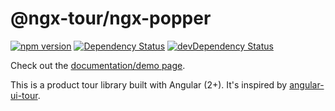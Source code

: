 # @ngx-tour/ngx-popper
[![npm version](https://badge.fury.io/js/%40ngx-tour%2Fngx-popper.svg)](https://badge.fury.io/js/%40ngx-tour%2Fngx-popper)
[![Dependency Status](https://david-dm.org/alvaro-octal/ngx-tour-ngx-popper.svg)](https://david-dm.org/alvaro-octal/ngx-tour-ngx-popper)
[![devDependency Status](https://david-dm.org/alvaro-octal/ngx-tour-ngx-popper/dev-status.svg)](https://david-dm.org/alvaro-octal/ngx-tour-ngx-popper?type=dev)

Check out the [documentation/demo page](https://alvaro-octal.github.io/ngx-tour/).

This is a product tour library built with Angular (2+).  It's inspired by [angular-ui-tour](http://benmarch.github.io/angular-ui-tour).
